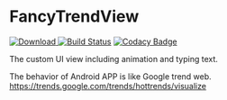 # FancyTrendView
 [ ![Download](https://api.bintray.com/packages/fantasy1022/fantasy1022/GoogleTrendView/images/download.svg?version=v0.8.0) ](https://bintray.com/fantasy1022/fantasy1022/GoogleTrendView/v0.8.0/link)
[![Build Status](https://travis-ci.org/fantasy1022/FancyTrendView.svg?branch=master)](https://travis-ci.org/fantasy1022/FancyTrendView)
[![Codacy Badge](https://api.codacy.com/project/badge/Grade/1cbed3bc8a6f416a9ddb9da965d567a6)](https://www.codacy.com/app/fantasy1022/FancyTrendView?utm_source=github.com&amp;utm_medium=referral&amp;utm_content=fantasy1022/FancyTrendView&amp;utm_campaign=Badge_Grade)


The custom UI view including animation and typing text.

The behavior of Android APP is like Google trend web. https://trends.google.com/trends/hottrends/visualize
